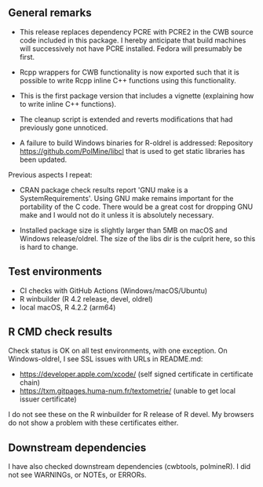 ## General remarks

- This release replaces dependency PCRE with PCRE2 in the CWB source code 
included in this package. I hereby anticipate that build machines will 
successively not have PCRE installed. Fedora will presumably be first.

- Rcpp wrappers for CWB functionality is now exported such that it is possible 
to write Rcpp inline C++ functions using this functionality.

- This is the first package version that includes a vignette (explaining how to
write inline C++ functions). 

- The cleanup script is extended and reverts modifications that had previously
gone unnoticed. 

- A failure to build Windows binaries for R-oldrel is addressed: Repository 
https://github.com/PolMine/libcl that is used to get static libraries has been 
updated.

Previous aspects I repeat:

- CRAN package check results report 'GNU make is a SystemRequirements'. Using
GNU make remains important for the portability of the C code. There would be a
great cost for dropping GNU make and I would not do it unless it is absolutely
necessary.

- Installed package size is slightly larger than 5MB on macOS and Windows
release/oldrel. The size of the libs dir is the culprit here, so this is hard to
change.


## Test environments

* CI checks with GitHub Actions (Windows/macOS/Ubuntu)
* R winbuilder (R 4.2 release, devel, oldrel)
* local macOS, R 4.2.2 (arm64)


## R CMD check results

Check status is OK on all test environments, with one exception. On
Windows-oldrel, I see SSL issues with URLs in README.md:

- https://developer.apple.com/xcode/ (self signed certificate in certificate chain)
- https://txm.gitpages.huma-num.fr/textometrie/ (unable to get local issuer certificate)

I do not see these on the  R winbuilder for R release of R devel. My browsers do
not show a problem with these certificates either. 


## Downstream dependencies

I have also checked downstream dependencies (cwbtools, polmineR). I did not see
WARNINGs, or NOTEs, or ERRORs.

